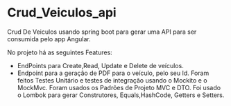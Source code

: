 # Crud_Veiculos_api
Crud De Veiculos usando spring boot para gerar uma API para ser consumida pelo app Angular.

No projeto há as seguintes Features:
- EndPoints para Create,Read, Update e Delete de veículos.
- Endpoint para a geração de PDF para o veículo, pelo seu Id.
Foram feitos Testes Unitário e testes de integração usando o Mockito e o MockMvc.
Foram usados os Padrões de Projeto MVC e DTO.
Foi usado o Lombok para gerar Construtores, Equals,HashCode, Getters e Setters.
